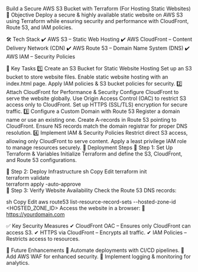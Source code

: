  Build a Secure AWS S3 Bucket with Terraform (For Hosting Static Websites)
🎯 Objective
Deploy a secure & highly available static website on AWS S3 using Terraform while ensuring security and performance with CloudFront, Route 53, and IAM policies.

🛠 Tech Stack
✔ AWS S3 – Static Web Hosting
✔ AWS CloudFront – Content Delivery Network (CDN)
✔ AWS Route 53 – Domain Name System (DNS)
✔ AWS IAM – Security Policies

📌 Key Tasks
1️⃣ Create an S3 Bucket for Static Website Hosting
Set up an S3 bucket to store website files.
Enable static website hosting with an index.html page.
Apply IAM policies & S3 bucket policies for security.
2️⃣ Attach CloudFront for Performance & Security
Configure CloudFront to serve the website globally.
Use Origin Access Control (OAC) to restrict S3 access only to CloudFront.
Set up HTTPS (SSL/TLS) encryption for secure traffic.
3️⃣ Configure a Custom Domain with Route 53
Register a domain name or use an existing one.
Create A-records in Route 53 pointing to CloudFront.
Ensure NS records match the domain registrar for proper DNS resolution.
4️⃣ Implement IAM & Security Policies
Restrict direct S3 access, allowing only CloudFront to serve content.
Apply a least privilege IAM role to manage resources securely.
📌 Deployment Steps
🔹 Step 1: Set Up Terraform & Variables
Initialize Terraform and define the S3, CloudFront, and Route 53 configurations.

🔹 Step 2: Deploy Infrastructure
sh
Copy
Edit
terraform init  
terraform validate  
terraform apply -auto-approve  
🔹 Step 3: Verify Website Availability
Check the Route 53 DNS records:

sh
Copy
Edit
aws route53 list-resource-record-sets --hosted-zone-id <HOSTED_ZONE_ID>
Access the website in a browser:
🔗 https://yourdomain.com

✅ Key Security Measures
✔ CloudFront OAC – Ensures only CloudFront can access S3.
✔ HTTPS via CloudFront – Encrypts all traffic.
✔ IAM Policies – Restricts access to resources.

🚀 Future Enhancements
🔹 Automate deployments with CI/CD pipelines.
🔹 Add AWS WAF for enhanced security.
🔹 Implement logging & monitoring for analytics.